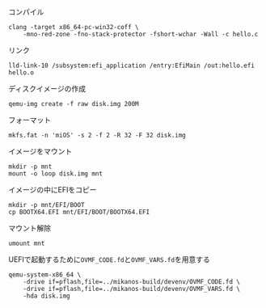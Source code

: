
コンパイル
```
clang -target x86_64-pc-win32-coff \
    -mno-red-zone -fno-stack-protector -fshort-wchar -Wall -c hello.c
```
リンク
```
lld-link-10 /subsystem:efi_application /entry:EfiMain /out:hello.efi hello.o 
```


ディスクイメージの作成
```
qemu-img create -f raw disk.img 200M
```

フォーマット
```
mkfs.fat -n 'miOS' -s 2 -f 2 -R 32 -F 32 disk.img
```

イメージをマウント
```
mkdir -p mnt
mount -o loop disk.img mnt
```

イメージの中にEFIをコピー
```
mkdir -p mnt/EFI/BOOT
cp BOOTX64.EFI mnt/EFI/BOOT/BOOTX64.EFI
```

マウント解除
```
umount mnt
```

UEFIで起動するために`OVMF_CODE.fd`と`OVMF_VARS.fd`を用意する
```
qemu-system-x86_64 \
    -drive if=pflash,file=../mikanos-build/devenv/OVMF_CODE.fd \
    -drive if=pflash,file=../mikanos-build/devenv/OVMF_VARS.fd \
    -hda disk.img
```
